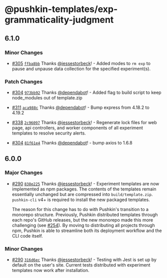 # @pushkin-templates/exp-grammaticality-judgment

## 6.1.0

### Minor Changes

- [#305](https://github.com/pushkin-consortium/pushkin/pull/305) [`ffba8bb`](https://github.com/pushkin-consortium/pushkin/commit/ffba8bbbb62d901d271655d71453f95648d5f5aa) Thanks [@jessestorbeck](https://github.com/jessestorbeck)! - Added modes to `rm exp` to pause and unpause data collection for the specified experiment(s).

### Patch Changes

- [#304](https://github.com/pushkin-consortium/pushkin/pull/304) [`973bb92`](https://github.com/pushkin-consortium/pushkin/commit/973bb92667497df54d41bea5f85061d855c89f06) Thanks [@dependabot](https://github.com/apps/dependabot)! - Added flag to build script to keep node_modules out of template.zip

- [#311](https://github.com/pushkin-consortium/pushkin/pull/311) [`aca988c`](https://github.com/pushkin-consortium/pushkin/commit/aca988c9c4b9acab0b676798a0780848f70bdbf6) Thanks [@dependabot](https://github.com/apps/dependabot)! - Bump express from 4.18.2 to 4.19.2

- [#338](https://github.com/pushkin-consortium/pushkin/pull/338) [`2c96097`](https://github.com/pushkin-consortium/pushkin/commit/2c9609743f32c15a6e812daeb15188bc481a3864) Thanks [@jessestorbeck](https://github.com/jessestorbeck)! - Regenerate lock files for web page, api controllers, and worker components of all experiment templates to resolve security alerts.

- [#304](https://github.com/pushkin-consortium/pushkin/pull/304) [`81f61e4`](https://github.com/pushkin-consortium/pushkin/commit/81f61e4c049a3dd7416c62e4c2b8876fcd1907f2) Thanks [@dependabot](https://github.com/apps/dependabot)! - bump axios to 1.6.8

## 6.0.0

### Major Changes

- [#290](https://github.com/pushkin-consortium/pushkin/pull/290) [`838e225`](https://github.com/pushkin-consortium/pushkin/commit/838e22501488efa19e3cbd743702f5850a8b7594) Thanks [@jessestorbeck](https://github.com/jessestorbeck)! - Experiment templates are now implemented as npm packages. The contents of the templates remain essentially unchanged but are compressed into `build/template.zip`. `pushkin-cli` v4+ is required to install the new packaged templates.

  The reason for this change has to do with Pushkin's transition to a monorepo structure. Previously, Pushkin distributed templates through each repo's GitHub releases, but the new monorepo made this more challenging (see [#254](https://github.com/pushkin-consortium/pushkin/issues/254)). By moving to distributing all projects through npm, Pushkin is able to streamline both its deployment workflow and the CLI code itself.

### Minor Changes

- [#290](https://github.com/pushkin-consortium/pushkin/pull/290) [`316d6ec`](https://github.com/pushkin-consortium/pushkin/commit/316d6ecbb6547654242d6d214b5feb529ef4b39d) Thanks [@jessestorbeck](https://github.com/jessestorbeck)! - Testing with Jest is set up by default on the user's site. Current tests distributed with experiment templates now work after installation.
